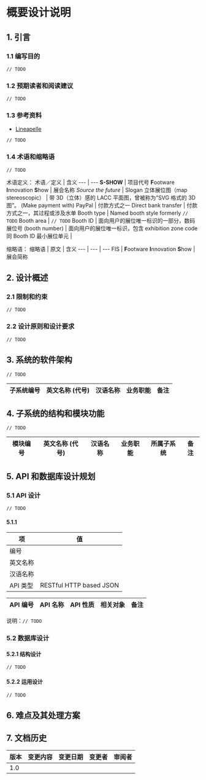 # 概要设计说明
## 1. 引言
### 1.1 编写目的
`// TODO`

### 1.2 预期读者和阅读建议
`// TODO`

### 1.3 参考资料
- [Lineapelle](https://www.lineapelle-fair.it/zh)

`// TODO`

### 1.4 术语和缩略语
`// TODO`

术语定义：
术语／定义 | 含义
--- | ---
**S-SHOW** | 项目代号
**F**ootware **I**nnovation **S**how | 展会名称
*Source the future* | Slogan
立体展位图（map stereoscopic） | 带 3D（立体）感的 LACC 平面图，曾被称为“SVG 格式的 3D 图”。
(Make payment with) PayPal | 付款方式之一
Direct bank transfer | 付款方式之一，其过程或涉及水单
Booth type | Named booth style formerly `// TODO`
Booth area | `// TODO`
Booth ID | 面向用户的展位唯一标识的一部分，数码
展位号 (booth number) | 面向用户的展位唯一标识，包含 exhibition zone code 同 Booth ID
最小展位单元 |

缩略语：
缩略语 | 原文 | 含义
--- | --- | ---
FIS | **F**ootware **I**nnovation **S**how | 展会简称

## 2. 设计概述
### 2.1 限制和约束
`// TODO`

### 2.2 设计原则和设计要求
`// TODO`

## 3. 系统的软件架构
`// TODO`

子系统编号 | 英文名称 (代号) | 汉语名称 | 业务职能 | 备注
--- | --- | --- | --- | ---

## 4. 子系统的结构和模块功能
`// TODO`

模块编号 | 英文名称 (代号) | 汉语名称 | 业务职能 | 所属子系统 | 备注
--- | --- | --- | --- | --- | ---

## 5. API 和数据库设计规划
### 5.1 API 设计
`// TODO`

#### 5.1.1
项 | 值
--- | ---
编号 |
英文名称 |
汉语名称 |
API 类型 | RESTful HTTP based JSON

API 编号 | API 名称 | API 性质 | 相关对象 | 备注
--- | --- | --- | --- | ---

说明：`// TODO`

### 5.2 数据库设计
#### 5.2.1 结构设计
`// TODO`

#### 5.2.2 运用设计
`// TODO`

## 6. 难点及其处理方案
## 7. 文档历史
版本 | 变更内容 | 变更日期 | 变更者 | 审阅者
--- | --- | --- | --- | ---
1.0 |
